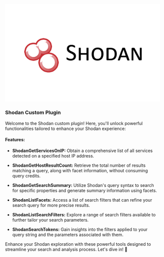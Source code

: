 ![Shodan Logo](https://github.com/Azure/Copilot-For-Security/raw/main/Custom%20Plugins/Shodan/shodanlogo.png)

### Shodan Custom Plugin

Welcome to the Shodan custom plugin! Here, you'll unlock powerful functionalities tailored to enhance your Shodan experience:

#### Features:

- **ShodanGetServicesOnIP:** Obtain a comprehensive list of all services detected on a specified host IP address.

- **ShodanGetHostResultCount:** Retrieve the total number of results matching a query, along with facet information, without consuming query credits.

- **ShodanGetSearchSummary:** Utilize Shodan's query syntax to search for specific properties and generate summary information using facets.

- **ShodanListFacets:** Access a list of search filters that can refine your search query for more precise results.

- **ShodanListSearchFilters:** Explore a range of search filters available to further tailor your search parameters.

- **ShodanSearchTokens:** Gain insights into the filters applied to your query string and the parameters associated with them.

Enhance your Shodan exploration with these powerful tools designed to streamline your search and analysis process. Let's dive in! 🚀

